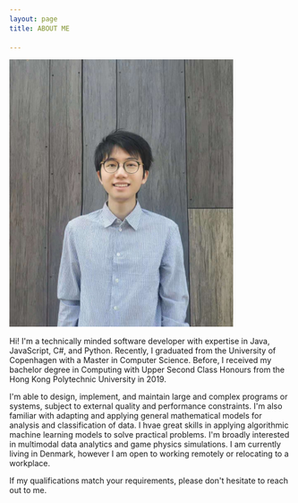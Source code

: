```yaml
---
layout: page
title: ABOUT ME

---
```


<img src="/assets/img/portrait.jpg" alt="portrait" width="400" class="center"/>  

Hi! I'm a technically minded software developer with expertise in Java, JavaScript, C#, and Python. Recently, I graduated from the University of Copenhagen with a Master in Computer Science. Before, I received my bachelor degree in Computing with Upper Second Class Honours from the Hong Kong Polytechnic University in 2019.

I'm able to design, implement, and maintain large and complex programs or systems, subject to external quality and performance constraints. I'm also familiar with adapting and applying general mathematical models for analysis and classification of data. I hvae great skills in applying algorithmic machine learning models to solve practical problems. I'm broadly interested in multimodal data analytics and game physics simulations. I am currently living in Denmark, however I am open to working remotely or relocating to a workplace.

If my qualifications match your requirements, please don't hesitate to reach out to me.
